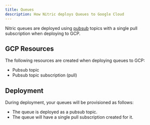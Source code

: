 ```yaml
---
title: Queues
description: How Nitric deploys Queues to Google Cloud
---
```


Nitric queues are deployed using [pubsub](https://cloud.google.com/pubsub) topics with a single pull subscription when deploying to GCP.

## GCP Resources

The following resources are created when deploying queues to GCP:

- Pubsub topic
- Pubsub topic subscription (pull)

## Deployment

During deployment, your queues will be provisioned as follows:

- The queue is deployed as a pubsub topic.
- The queue will have a single pull subscription created for it.
